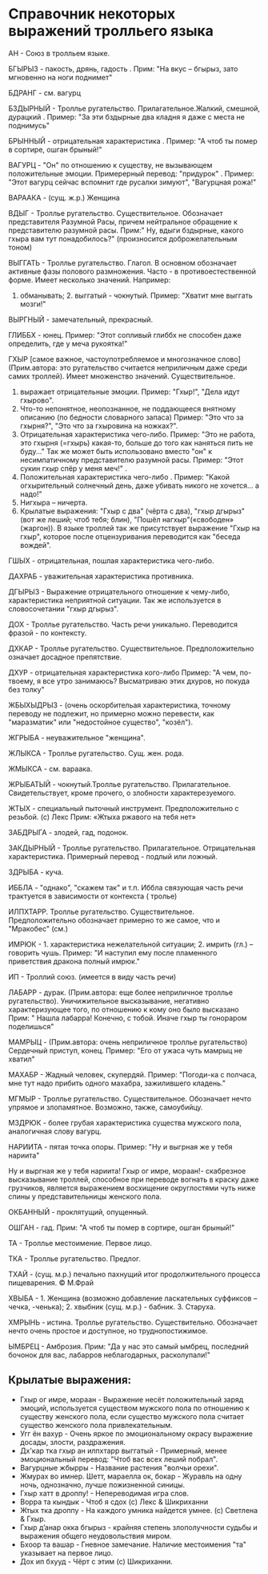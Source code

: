 # Справочник некоторых выражений тролльего языка

АН - Союз в тролльем языке. 

БГЫРЫЗ - пакость, дрянь, гадость .
Прим: "На вкус – бгырыз, зато мгновенно на ноги поднимет" 

БДРАНГ - см. вагурц 

БЗДЫРНЫЙ - Троллье ругательство. Прилагательное.Жалкий, смешной, дурацкий .
Пример: "За эти бздырные два кладня я даже с места не поднимусь" 

БРЫННЫЙ - отрицательная характеристика .
Пример: "А чтоб ты помер в сортире, ошган брыный!" 

ВАГУРЦ - "Он" по отношению к существу, не вызывающем положительные эмоции. Примерерный перевод: "придурок" .
Пример: "Этот вагурц сейчас вспомнит где русалки зимуют", "Вагурцная рожа!" 

ВАРААКА - (сущ. ж.р.) Женщина 

ВДЫГ - Троллье ругательство. Существительное. Обозначает представителя Разумной Расы, причем нейтральное обращение к представителю разумной расы.
Прим:" Ну, вдыги бздырные, какого гхыра вам тут понадобилось?" (произносится доброжелательным тоном) 

ВЫГГАТЬ - Троллье ругательство. Глагол. В основном обозначает активные фазы полового размножения. Часто - в противоестественной форме. 
Имеет несколько значений. Например:
1. обманывать; 2. выггатый - чокнутый. 
Пример: "Хватит мне выггать мозги!" 

ВЫРГНЫЙ - замечательный, прекрасный. 

ГЛИББХ - юнец.
Пример: "Этот сопливый глиббх не способен даже определить, где у меча рукоятка!" 

ГХЫР [самое важное, частоупотребляемое и многозначное слово] (Прим.автора: это ругательство считается неприличным даже среди самих троллей). Имеет множенство значений. Существительное. 
1. выражает отрицательные эмоции.
Пример: "Гхыр!", "Дела идут гхырово".
2. Что-то непонятное, неопознанное, не поддающееся внятному описанию (по бедности словарного запаса)
Пример: "Это что за гхырня?", "Это что за гхыровина на ножках?".
3. Отрицательная характеристика чего-либо.
Пример: "Это не работа, это гхырня (=гхырь) какая-то, больше до того как наняться пить не буду..."
Так же может быть использовано вместо "он" к несимпатичному представителю разумной расы.
Пример: "Этот сукин гхыр спёр у меня меч!" .
4. Положительная характеристика чего-либо .
Пример: "Какой огхырительный солнечный день, даже убивать никого не хочется... а надо!"
5. Нигхыра – ничерта.
6. Крылатые выражения: "Гхыр с два" (чёрта с два), "гхыр дгырыз" (вот же леший; чтоб тебя; блин), "Пошёл нагхыр"(«свободен» (жаргон)). В языке троллей так же присутствует выражение "Гхыр на гхыр", которое после отцензуривания переводится как "беседа вождей". 

ГШЫХ - отрицательная, пошлая характеристика чего-либо. 

ДАХРАБ - уважительная характеристика противника. 

ДГЫРЫЗ - Выражение отрицательного отношение к чему-либо, характеристика неприятной ситуации. Так же используется в словосочетании "гхыр дгырыз".

ДОХ - Троллье ругательство. Часть речи уникально. Переводится фразой - по контексту. 

ДХКАР - Троллье ругательство. Существительное. Предположительно означает досадное препятствие. 

ДХУР - отрицательная характеристика кого-либо 
Пример: "А чем, по-твоему, я все утро занимаюсь? Высматриваю этих дхуров, но покуда без толку" 

ЖБЫХЫДРЫЗ - (очень оскорбительая характеристика, точному переводу не подлежит, но примерно можно перевести, как "маразматик" или "недостойное существо", "козёл").

ЖГРЫБА - неуважительное "женщина". 

ЖЛЫКСА - Троллье ругательство. Сущ. жен. рода. 

ЖМЫКСА - см. вараака. 

ЖРЫБАТЫЙ - чокнутый.Троллье ругательство. Прилагательное. Свидетельствует, кроме прочего, о злобности характерезуемого. 

ЖТЫХ - специальный пыточный инструмент. Предположительно с резьбой. (с) Лекс 
Прим: «Жтыха ржавого на тебя нет» 

ЗАБДРЫГА - злодей, гад, подонок.

ЗАКДЫРНЫЙ - Троллье ругательство. Прилагательное. Отрицательная характеристика. Примерный перевод - подлый или ложный. 

ЗДРЫБА - куча.

ИББЛА - "однако", "скажем так" и т.п. 
Иббла связующая часть речи трактуется в зависимости от контекста ( тролье)

ИЛПХТАРР. Троллье ругательство. Существительное. Предположительно обозначает примерно то же самое, что и "Мракобес" (см.) 

ИМРЮК - 1. характеристика нежелательной ситуации; 2. имрить (гл.) – говорить чушь.
Пример: "И наступил ему после пламенного приветствия дракона полный имрюк." 

ИП - Троллий союз. (имеется в виду часть речи) 

ЛАБАРР - дурак. (Прим.автора: еще более неприличное троллье ругательство). Уничижительное высказывание, негативно характеризующее того, по отношению к кому оно было высказано
Прим: " Нашла лабарра! Конечно, с тобой. Иначе гхыр ты гонораром поделишься" 

МАМРЫЦ - (Прим.автора: очень неприличное троллье ругательство) Сердечный приступ, конец.
Пример: "Его от ужаса чуть мамрыц не хватил" 

МАХАБР - Жадный человек, скупердяй.
Пример: "Погоди-ка с полчаса, мне тут надо прибить одного махабра, зажилившего кладень." 

МГМЫР - Троллье ругательство. Существительное. Обозначает нечто упрямое и злопамятное. Возможно, также, самоубийцу. 

МЗДРЮК - более грубая характеристика существа мужского пола, аналогичная слову вагурц. 

НАРИИТА - пятая точка опоры. 
Пример: "Ну и выгрная же у тебя нариита" 

Ну и выргная же у тебя нариита! Гхыр ог имре, мораан!- скабрезное высказывание троллей, способное при переводе вогнать в краску даже грузчиков, является выражением восхищение округлостями чуть ниже спины у представительницы женского пола.

ОКБАННЫЙ - проклятущий, опущенный. 

ОШГАН - гад.
Прим: "А чтоб ты помер в сортире, ошган брыный!" 

ТА - Троллье местоимение. Первое лицо. 

ТКА - Троллье ругательство. Предлог. 

ТХАЙ - (сущ. м.р.) печально пахнущий итог продолжительного процесса пищеварения. © М.Фрай 

ХВЫБА - 1. Женщина (возможно добавление ласкательных суффиксов –чечка, -ченька); 2. хвыбник (сущ. м.р.) - бабник. 3. Старуха.

ХМРЫНЬ - истина. Троллье ругательство. Существительно. Обозначает нечто очень простое и доступное, но труднопостижимое. 

ЫМБРЕЦ - Амброзия.
Прим: "Да у нас это самый ымбрец, последний бочонок для вас, лабарров неблагодарных, расколупали!"

## Крылатые выражения: 

*   Гхыр ог имре, мораан - Выражение несёт положительный заряд эмоций, используется существом мужского пола по отношению к существу женского пола, если существо мужского пола считает существо женского пола привлекательным. 
*   Угг ён вахур - Очень яркое по эмоциональному окрасу выражение досады, злости, раздражения. 
*   Дх'кар тка гхыр ан илпхтарр выггатый - Примерный, менее эмоциональный перевод: "Чтоб вас всех леший побрал". 
*   Вагурцные жбырры - Название растения "волчьи орехи". 
*   Жмурах во имнер. Шетт, мараелла ок, бокар - Журавль на одну ночь, однозначно, лучше пожизненной синицы. 
*   Гхыр хатт в дроппу! - Непереводимая игра слов.
*   Ворра та кындык - Чтоб я сдох (с) Лекс & Шикриханни
*   Жтых тка дроппу - На каждого умника найдется умнее. (с) Светлена & Гхыр.
*   Гхыр д’анар окка бгырыз - крайняя степень злополучности судьбы и выражения общего неудовольствия миром.
*   Бхоор та вашар - Гневное замечание. Наличие местоимения "та" указывает на первое лицо.
*   Дох ип бхууд - Чёрт с этим (с) Шикриханни.
